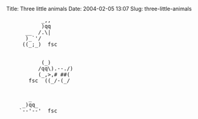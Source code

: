 Title: Three little animals
Date: 2004-02-05 13:07
Slug: three-little-animals

<pre>
           _,,          
           )qq          
      __  /.\|          
      )_`'/             
     ((_;_)  fsc        
                        
                        
           (_)          
          /qq\).--./)   
          (_,>,# ##(    
       fsc  ((_/-(_/    
                        
                        
       _                
     _)qq_              
    `--'--'  fsc  
</pre>

